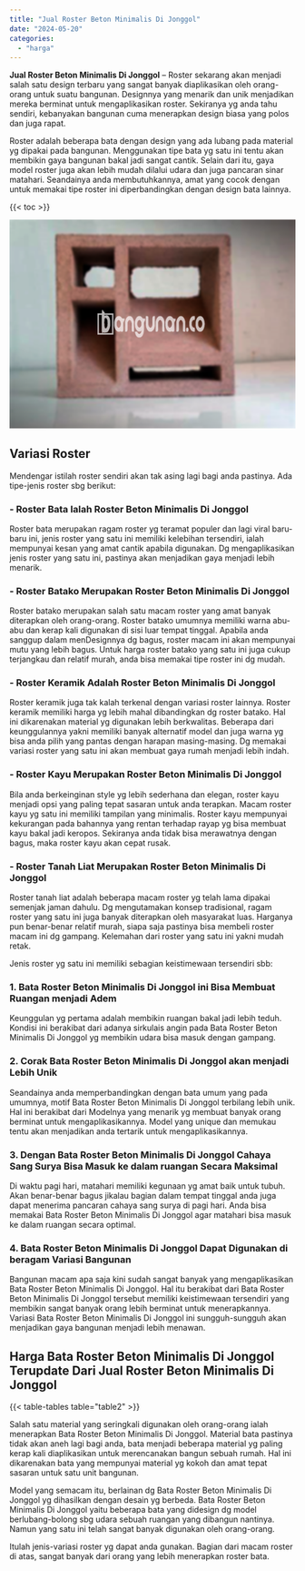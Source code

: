 ```yaml
---
title: "Jual Roster Beton Minimalis Di Jonggol"
date: "2024-05-20"
categories: 
  - "harga"
---
```


**Jual Roster Beton Minimalis Di Jonggol** – Roster sekarang akan menjadi salah satu design terbaru yang sangat banyak diaplikasikan oleh orang-orang untuk suatu bangunan. Designnya yang menarik dan unik menjadikan mereka berminat untuk mengaplikasikan roster. Sekiranya yg anda tahu sendiri, kebanyakan bangunan cuma menerapkan design biasa yang polos dan juga rapat.

Roster adalah beberapa bata dengan design yang ada lubang pada material yg dipakai pada bangunan. Menggunakan tipe bata yg satu ini tentu akan membikin gaya bangunan bakal jadi sangat cantik. Selain dari itu, gaya model roster juga akan lebih mudah dilalui udara dan juga pancaran sinar matahari. Seandainya anda membutuhkannya, amat yang cocok dengan untuk memakai tipe roster ini diperbandingkan dengan design bata lainnya.

{{< toc >}}

![Jual Roster Beton Minimalis Di Jonggol](/images/bata-roster-minimalis-04.png)

## Variasi Roster

Mendengar istilah roster sendiri akan tak asing lagi bagi anda pastinya. Ada tipe-jenis roster sbg berikut:

### \- Roster Bata Ialah Roster Beton Minimalis Di Jonggol

Roster bata merupakan ragam roster yg teramat populer dan lagi viral baru-baru ini, jenis roster yang satu ini memiliki kelebihan tersendiri, ialah mempunyai kesan yang amat cantik apabila digunakan. Dg mengaplikasikan jenis roster yang satu ini, pastinya akan menjadikan gaya menjadi lebih menarik.

### \- Roster Batako Merupakan Roster Beton Minimalis Di Jonggol

Roster batako merupakan salah satu macam roster yang amat banyak diterapkan oleh orang-orang. Roster batako umumnya memiliki warna abu-abu dan kerap kali digunakan di sisi luar tempat tinggal. Apabila anda sanggup dalam menDesignnya dg bagus, roster macam ini akan mempunyai mutu yang lebih bagus. Untuk harga roster batako yang satu ini juga cukup terjangkau dan relatif murah, anda bisa memakai tipe roster ini dg mudah.

### \- Roster Keramik Adalah Roster Beton Minimalis Di Jonggol

Roster keramik juga tak kalah terkenal dengan variasi roster lainnya. Roster keramik memiliki harga yg lebih mahal dibandingkan dg roster batako. Hal ini dikarenakan material yg digunakan lebih berkwalitas. Beberapa dari keunggulannya yakni memiliki banyak alternatif model dan juga warna yg bisa anda pilih yang pantas dengan harapan masing-masing. Dg memakai variasi roster yang satu ini akan membuat gaya rumah menjadi lebih indah.

### \- Roster Kayu Merupakan Roster Beton Minimalis Di Jonggol

Bila anda berkeinginan style yg lebih sederhana dan elegan, roster kayu menjadi opsi yang paling tepat sasaran untuk anda terapkan. Macam roster kayu yg satu ini memiliki tampilan yang minimalis. Roster kayu mempunyai kekurangan pada bahannya yang rentan terhadap rayap yg bisa membuat kayu bakal jadi keropos. Sekiranya anda tidak bisa merawatnya dengan bagus, maka roster kayu akan cepat rusak.

### \- Roster Tanah Liat Merupakan Roster Beton Minimalis Di Jonggol

Roster tanah liat adalah beberapa macam roster yg telah lama dipakai semenjak jaman dahulu. Dg mengutamakan konsep tradisional, ragam roster yang satu ini juga banyak diterapkan oleh masyarakat luas. Harganya pun benar-benar relatif murah, siapa saja pastinya bisa membeli roster macam ini dg gampang. Kelemahan dari roster yang satu ini yakni mudah retak.

Jenis roster yg satu ini memiliki sebagian keistimewaan tersendiri sbb:

### 1\. Bata Roster Beton Minimalis Di Jonggol ini Bisa Membuat Ruangan menjadi Adem

Keunggulan yg pertama adalah membikin ruangan bakal jadi lebih teduh. Kondisi ini berakibat dari adanya sirkulais angin pada Bata Roster Beton Minimalis Di Jonggol yg membikin udara bisa masuk dengan gampang.

### 2\. Corak Bata Roster Beton Minimalis Di Jonggol akan menjadi Lebih Unik

Seandainya anda memperbandingkan dengan bata umum yang pada umumnya, motif Bata Roster Beton Minimalis Di Jonggol terbilang lebih unik. Hal ini berakibat dari Modelnya yang menarik yg membuat banyak orang berminat untuk mengaplikasikannya. Model yang unique dan memukau tentu akan menjadikan anda tertarik untuk mengaplikasikannya.

### 3\. Dengan Bata Roster Beton Minimalis Di Jonggol Cahaya Sang Surya Bisa Masuk ke dalam ruangan Secara Maksimal

Di waktu pagi hari, matahari memiliki kegunaan yg amat baik untuk tubuh. Akan benar-benar bagus jikalau bagian dalam tempat tinggal anda juga dapat menerima pancaran cahaya sang surya di pagi hari. Anda bisa memakai Bata Roster Beton Minimalis Di Jonggol agar matahari bisa masuk ke dalam ruangan secara optimal.

### 4\. Bata Roster Beton Minimalis Di Jonggol Dapat Digunakan di beragam Variasi Bangunan

Bangunan macam apa saja kini sudah sangat banyak yang mengaplikasikan Bata Roster Beton Minimalis Di Jonggol. Hal itu berakibat dari Bata Roster Beton Minimalis Di Jonggol tersebut memiliki keistimewaan tersendiri yang membikin sangat banyak orang lebih berminat untuk menerapkannya. Variasi Bata Roster Beton Minimalis Di Jonggol ini sungguh-sungguh akan menjadikan gaya bangunan menjadi lebih menawan.

## Harga Bata Roster Beton Minimalis Di Jonggol Terupdate Dari Jual Roster Beton Minimalis Di Jonggol

{{< table-tables table="table2" >}}

Salah satu material yang seringkali digunakan oleh orang-orang ialah menerapkan Bata Roster Beton Minimalis Di Jonggol. Material bata pastinya tidak akan aneh lagi bagi anda, bata menjadi beberapa material yg paling kerap kali diaplikasikan untuk merencanakan bangun sebuah rumah. Hal ini dikarenakan bata yang mempunyai material yg kokoh dan amat tepat sasaran untuk satu unit bangunan.

Model yang semacam itu, berlainan dg Bata Roster Beton Minimalis Di Jonggol yg dihasilkan dengan desain yg berbeda. Bata Roster Beton Minimalis Di Jonggol yaitu beberapa bata yang didesign dg model berlubang-bolong sbg udara sebuah ruangan yang dibangun nantinya. Namun yang satu ini telah sangat banyak digunakan oleh orang-orang.

Itulah jenis-variasi roster yg dapat anda gunakan. Bagian dari macam roster di atas, sangat banyak dari orang yang lebih menerapkan roster bata.
